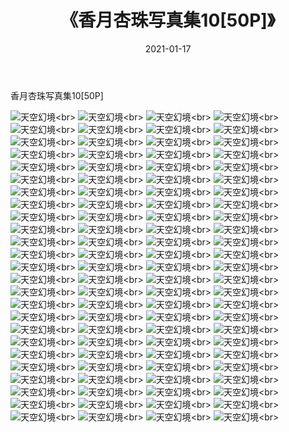 ﻿---
layout: post
title: 《香月杏珠写真集10[50P]》
date: 2021-01-17
img: http://photo.orgx.cf/性感/2021/香月杏珠写真集10[50P]/000.jpg
tags: [美女,性感,泳衣]
---

香月杏珠写真集10[50P]



![天空幻境](http://photo.orgx.cf/性感/2021/香月杏珠写真集10[50P]/001.jpg''天空幻境'')<br>
![天空幻境](http://photo.orgx.cf/性感/2021/香月杏珠写真集10[50P]/002.jpg''天空幻境'')<br>
![天空幻境](http://photo.orgx.cf/性感/2021/香月杏珠写真集10[50P]/003.jpg''天空幻境'')<br>
![天空幻境](http://photo.orgx.cf/性感/2021/香月杏珠写真集10[50P]/004.jpg''天空幻境'')<br>
![天空幻境](http://photo.orgx.cf/性感/2021/香月杏珠写真集10[50P]/005.jpg''天空幻境'')<br>
![天空幻境](http://photo.orgx.cf/性感/2021/香月杏珠写真集10[50P]/006.jpg''天空幻境'')<br>
![天空幻境](http://photo.orgx.cf/性感/2021/香月杏珠写真集10[50P]/007.jpg''天空幻境'')<br>
![天空幻境](http://photo.orgx.cf/性感/2021/香月杏珠写真集10[50P]/008.jpg''天空幻境'')<br>
![天空幻境](http://photo.orgx.cf/性感/2021/香月杏珠写真集10[50P]/009.jpg''天空幻境'')<br>
![天空幻境](http://photo.orgx.cf/性感/2021/香月杏珠写真集10[50P]/010.jpg''天空幻境'')<br>
![天空幻境](http://photo.orgx.cf/性感/2021/香月杏珠写真集10[50P]/011.jpg''天空幻境'')<br>
![天空幻境](http://photo.orgx.cf/性感/2021/香月杏珠写真集10[50P]/012.jpg''天空幻境'')<br>
![天空幻境](http://photo.orgx.cf/性感/2021/香月杏珠写真集10[50P]/013.jpg''天空幻境'')<br>
![天空幻境](http://photo.orgx.cf/性感/2021/香月杏珠写真集10[50P]/014.jpg''天空幻境'')<br>
![天空幻境](http://photo.orgx.cf/性感/2021/香月杏珠写真集10[50P]/015.jpg''天空幻境'')<br>
![天空幻境](http://photo.orgx.cf/性感/2021/香月杏珠写真集10[50P]/016.jpg''天空幻境'')<br>
![天空幻境](http://photo.orgx.cf/性感/2021/香月杏珠写真集10[50P]/017.jpg''天空幻境'')<br>
![天空幻境](http://photo.orgx.cf/性感/2021/香月杏珠写真集10[50P]/018.jpg''天空幻境'')<br>
![天空幻境](http://photo.orgx.cf/性感/2021/香月杏珠写真集10[50P]/019.jpg''天空幻境'')<br>
![天空幻境](http://photo.orgx.cf/性感/2021/香月杏珠写真集10[50P]/020.jpg''天空幻境'')<br>
![天空幻境](http://photo.orgx.cf/性感/2021/香月杏珠写真集10[50P]/021.jpg''天空幻境'')<br>
![天空幻境](http://photo.orgx.cf/性感/2021/香月杏珠写真集10[50P]/022.jpg''天空幻境'')<br>
![天空幻境](http://photo.orgx.cf/性感/2021/香月杏珠写真集10[50P]/023.jpg''天空幻境'')<br>
![天空幻境](http://photo.orgx.cf/性感/2021/香月杏珠写真集10[50P]/024.jpg''天空幻境'')<br>
![天空幻境](http://photo.orgx.cf/性感/2021/香月杏珠写真集10[50P]/025.jpg''天空幻境'')<br>
![天空幻境](http://photo.orgx.cf/性感/2021/香月杏珠写真集10[50P]/026.jpg''天空幻境'')<br>
![天空幻境](http://photo.orgx.cf/性感/2021/香月杏珠写真集10[50P]/027.jpg''天空幻境'')<br>
![天空幻境](http://photo.orgx.cf/性感/2021/香月杏珠写真集10[50P]/028.jpg''天空幻境'')<br>
![天空幻境](http://photo.orgx.cf/性感/2021/香月杏珠写真集10[50P]/029.jpg''天空幻境'')<br>
![天空幻境](http://photo.orgx.cf/性感/2021/香月杏珠写真集10[50P]/030.jpg''天空幻境'')<br>
![天空幻境](http://photo.orgx.cf/性感/2021/香月杏珠写真集10[50P]/031.jpg''天空幻境'')<br>
![天空幻境](http://photo.orgx.cf/性感/2021/香月杏珠写真集10[50P]/032.jpg''天空幻境'')<br>
![天空幻境](http://photo.orgx.cf/性感/2021/香月杏珠写真集10[50P]/033.jpg''天空幻境'')<br>
![天空幻境](http://photo.orgx.cf/性感/2021/香月杏珠写真集10[50P]/034.jpg''天空幻境'')<br>
![天空幻境](http://photo.orgx.cf/性感/2021/香月杏珠写真集10[50P]/035.jpg''天空幻境'')<br>
![天空幻境](http://photo.orgx.cf/性感/2021/香月杏珠写真集10[50P]/036.jpg''天空幻境'')<br>
![天空幻境](http://photo.orgx.cf/性感/2021/香月杏珠写真集10[50P]/037.jpg''天空幻境'')<br>
![天空幻境](http://photo.orgx.cf/性感/2021/香月杏珠写真集10[50P]/038.jpg''天空幻境'')<br>
![天空幻境](http://photo.orgx.cf/性感/2021/香月杏珠写真集10[50P]/039.jpg''天空幻境'')<br>
![天空幻境](http://photo.orgx.cf/性感/2021/香月杏珠写真集10[50P]/040.jpg''天空幻境'')<br>
![天空幻境](http://photo.orgx.cf/性感/2021/香月杏珠写真集10[50P]/041.jpg''天空幻境'')<br>
![天空幻境](http://photo.orgx.cf/性感/2021/香月杏珠写真集10[50P]/042.jpg''天空幻境'')<br>
![天空幻境](http://photo.orgx.cf/性感/2021/香月杏珠写真集10[50P]/043.jpg''天空幻境'')<br>
![天空幻境](http://photo.orgx.cf/性感/2021/香月杏珠写真集10[50P]/044.jpg''天空幻境'')<br>
![天空幻境](http://photo.orgx.cf/性感/2021/香月杏珠写真集10[50P]/045.jpg''天空幻境'')<br>
![天空幻境](http://photo.orgx.cf/性感/2021/香月杏珠写真集10[50P]/046.jpg''天空幻境'')<br>
![天空幻境](http://photo.orgx.cf/性感/2021/香月杏珠写真集10[50P]/047.jpg''天空幻境'')<br>
![天空幻境](http://photo.orgx.cf/性感/2021/香月杏珠写真集10[50P]/048.jpg''天空幻境'')<br>
![天空幻境](http://photo.orgx.cf/性感/2021/香月杏珠写真集10[50P]/049.jpg''天空幻境'')<br>
![天空幻境](http://photo.orgx.cf/性感/2021/香月杏珠写真集10[50P]/050.jpg''天空幻境'')<br>
![天空幻境](http://photo.orgx.cf/性感/2021/香月杏珠写真集10[50P]/051.jpg''天空幻境'')<br>
![天空幻境](http://photo.orgx.cf/性感/2021/香月杏珠写真集10[50P]/052.jpg''天空幻境'')<br>
![天空幻境](http://photo.orgx.cf/性感/2021/香月杏珠写真集10[50P]/053.jpg''天空幻境'')<br>
![天空幻境](http://photo.orgx.cf/性感/2021/香月杏珠写真集10[50P]/054.jpg''天空幻境'')<br>
![天空幻境](http://photo.orgx.cf/性感/2021/香月杏珠写真集10[50P]/055.jpg''天空幻境'')<br>
![天空幻境](http://photo.orgx.cf/性感/2021/香月杏珠写真集10[50P]/056.jpg''天空幻境'')<br>
![天空幻境](http://photo.orgx.cf/性感/2021/香月杏珠写真集10[50P]/057.jpg''天空幻境'')<br>
![天空幻境](http://photo.orgx.cf/性感/2021/香月杏珠写真集10[50P]/058.jpg''天空幻境'')<br>
![天空幻境](http://photo.orgx.cf/性感/2021/香月杏珠写真集10[50P]/059.jpg''天空幻境'')<br>
![天空幻境](http://photo.orgx.cf/性感/2021/香月杏珠写真集10[50P]/060.jpg''天空幻境'')<br>
![天空幻境](http://photo.orgx.cf/性感/2021/香月杏珠写真集10[50P]/061.jpg''天空幻境'')<br>
![天空幻境](http://photo.orgx.cf/性感/2021/香月杏珠写真集10[50P]/062.jpg''天空幻境'')<br>
![天空幻境](http://photo.orgx.cf/性感/2021/香月杏珠写真集10[50P]/063.jpg''天空幻境'')<br>
![天空幻境](http://photo.orgx.cf/性感/2021/香月杏珠写真集10[50P]/064.jpg''天空幻境'')<br>
![天空幻境](http://photo.orgx.cf/性感/2021/香月杏珠写真集10[50P]/065.jpg''天空幻境'')<br>
![天空幻境](http://photo.orgx.cf/性感/2021/香月杏珠写真集10[50P]/066.jpg''天空幻境'')<br>
![天空幻境](http://photo.orgx.cf/性感/2021/香月杏珠写真集10[50P]/067.jpg''天空幻境'')<br>
![天空幻境](http://photo.orgx.cf/性感/2021/香月杏珠写真集10[50P]/068.jpg''天空幻境'')<br>
![天空幻境](http://photo.orgx.cf/性感/2021/香月杏珠写真集10[50P]/069.jpg''天空幻境'')<br>
![天空幻境](http://photo.orgx.cf/性感/2021/香月杏珠写真集10[50P]/070.jpg''天空幻境'')<br>
![天空幻境](http://photo.orgx.cf/性感/2021/香月杏珠写真集10[50P]/071.jpg''天空幻境'')<br>
![天空幻境](http://photo.orgx.cf/性感/2021/香月杏珠写真集10[50P]/072.jpg''天空幻境'')<br>
![天空幻境](http://photo.orgx.cf/性感/2021/香月杏珠写真集10[50P]/073.jpg''天空幻境'')<br>
![天空幻境](http://photo.orgx.cf/性感/2021/香月杏珠写真集10[50P]/074.jpg''天空幻境'')<br>
![天空幻境](http://photo.orgx.cf/性感/2021/香月杏珠写真集10[50P]/075.jpg''天空幻境'')<br>
![天空幻境](http://photo.orgx.cf/性感/2021/香月杏珠写真集10[50P]/076.jpg''天空幻境'')<br>
![天空幻境](http://photo.orgx.cf/性感/2021/香月杏珠写真集10[50P]/077.jpg''天空幻境'')<br>
![天空幻境](http://photo.orgx.cf/性感/2021/香月杏珠写真集10[50P]/078.jpg''天空幻境'')<br>
![天空幻境](http://photo.orgx.cf/性感/2021/香月杏珠写真集10[50P]/079.jpg''天空幻境'')<br>
![天空幻境](http://photo.orgx.cf/性感/2021/香月杏珠写真集10[50P]/080.jpg''天空幻境'')<br>
![天空幻境](http://photo.orgx.cf/性感/2021/香月杏珠写真集10[50P]/081.jpg''天空幻境'')<br>
![天空幻境](http://photo.orgx.cf/性感/2021/香月杏珠写真集10[50P]/082.jpg''天空幻境'')<br>
![天空幻境](http://photo.orgx.cf/性感/2021/香月杏珠写真集10[50P]/083.jpg''天空幻境'')<br>
![天空幻境](http://photo.orgx.cf/性感/2021/香月杏珠写真集10[50P]/084.jpg''天空幻境'')<br>
![天空幻境](http://photo.orgx.cf/性感/2021/香月杏珠写真集10[50P]/085.jpg''天空幻境'')<br>
![天空幻境](http://photo.orgx.cf/性感/2021/香月杏珠写真集10[50P]/086.jpg''天空幻境'')<br>
![天空幻境](http://photo.orgx.cf/性感/2021/香月杏珠写真集10[50P]/087.jpg''天空幻境'')<br>
![天空幻境](http://photo.orgx.cf/性感/2021/香月杏珠写真集10[50P]/088.jpg''天空幻境'')<br>
![天空幻境](http://photo.orgx.cf/性感/2021/香月杏珠写真集10[50P]/089.jpg''天空幻境'')<br>
![天空幻境](http://photo.orgx.cf/性感/2021/香月杏珠写真集10[50P]/090.jpg''天空幻境'')<br>
![天空幻境](http://photo.orgx.cf/性感/2021/香月杏珠写真集10[50P]/091.jpg''天空幻境'')<br>
![天空幻境](http://photo.orgx.cf/性感/2021/香月杏珠写真集10[50P]/092.jpg''天空幻境'')<br>
![天空幻境](http://photo.orgx.cf/性感/2021/香月杏珠写真集10[50P]/093.jpg''天空幻境'')<br>
![天空幻境](http://photo.orgx.cf/性感/2021/香月杏珠写真集10[50P]/094.jpg''天空幻境'')<br>
![天空幻境](http://photo.orgx.cf/性感/2021/香月杏珠写真集10[50P]/095.jpg''天空幻境'')<br>
![天空幻境](http://photo.orgx.cf/性感/2021/香月杏珠写真集10[50P]/096.jpg''天空幻境'')<br>
![天空幻境](http://photo.orgx.cf/性感/2021/香月杏珠写真集10[50P]/097.jpg''天空幻境'')<br>
![天空幻境](http://photo.orgx.cf/性感/2021/香月杏珠写真集10[50P]/098.jpg''天空幻境'')<br>
![天空幻境](http://photo.orgx.cf/性感/2021/香月杏珠写真集10[50P]/099.jpg''天空幻境'')<br>
![天空幻境](http://photo.orgx.cf/性感/2021/香月杏珠写真集10[50P]/100.jpg''天空幻境'')<br>
